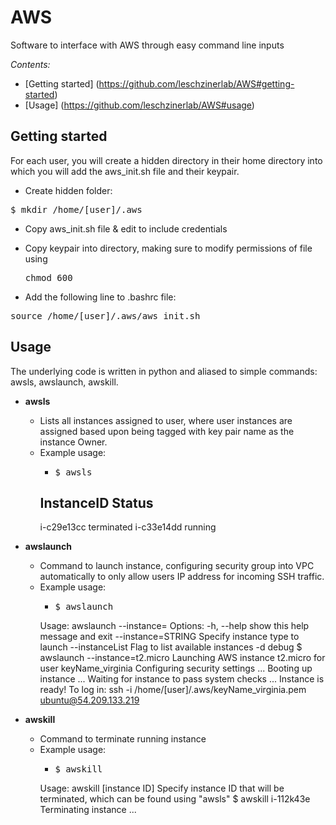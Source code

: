 # AWS
Software to interface with AWS through easy command line inputs

*Contents:*
* [Getting started] (https://github.com/leschzinerlab/AWS#getting-started)
* [Usage] (https://github.com/leschzinerlab/AWS#usage)

## Getting started
For each user, you will create a hidden directory in their home directory into which you will add the aws_init.sh file and their keypair.  

* Create hidden folder: 
<pre>$ mkdir /home/[user]/.aws</pre>

* Copy aws_init.sh file & edit to include credentials

* Copy keypair into directory, making sure to modify permissions of file using <pre>chmod 600</pre>

* Add the following line to .bashrc file: 
<pre>source /home/[user]/.aws/aws_init.sh</pre>

## Usage
The underlying code is written in python and aliased to simple commands: awsls, awslaunch, awskill. 

* **awsls**
	* Lists all instances assigned to user, where user instances are assigned based upon being tagged with key pair name as the instance Owner. 
	* Example usage: 
		* <pre>$ awsls
		InstanceID	Status
		-------------------------------
		i-c29e13cc	terminated
		i-c33e14dd	running</pre>

* **awslaunch**
	* Command to launch instance, configuring security group into VPC automatically to only allow users IP address for incoming SSH traffic.
	* Example usage: 
		* <pre>$ awslaunch
		Usage: awslaunch --instance=<instanceType>
		Options:
  		-h, --help         show this help message and exit
  		--instance=STRING  Specify instance type to launch
  		--instanceList     Flag to list available instances
  		-d                 debug
		$ awslaunch --instance=t2.micro
		Launching AWS instance t2.micro for user keyName_virginia
		Configuring security settings ...
		Booting up instance ...
		Waiting for instance to pass system checks ...
		Instance is ready! To log in:
		ssh -i /home/[user]/.aws/keyName_virginia.pem ubuntu@54.209.133.219</pre>

* **awskill**
	* Command to terminate running instance 
	* Example usage: 
		* <pre>$ awskill
		Usage: awskill [instance ID]
		Specify instance ID that will be terminated, which can be found using "awsls"
		$ awskill i-112k43e
		Terminating instance ...</pre>
